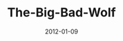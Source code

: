 ---
layout: music 
title: "The-Big-Bad-Wolf"
series: "Big Bad Wolf"
date: 2012-01-09 
description: "Brian Tome talks about the characteristics of Big Bad Wolf."
audio: "http://www.crossroads.net/players/media/hq/bigbadwolf_01.mp3"
audio-duration: "44:16"
---